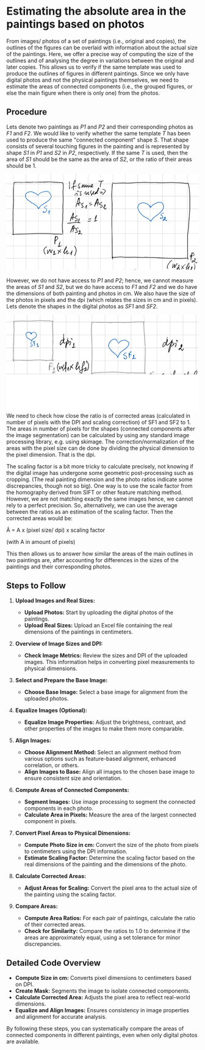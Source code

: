 # Estimating the absolute area in the paintings based on photos

From images/ photos of a set of paintings (i.e., original and copies), the outlines of the figures can be overlaid with information about the actual size of the paintings. Here, we offer a precise way of computing the size of the outlines and of analysing the degree in variations between the original and later copies. This allows us to verify if the same template was used to produce the outlines of figures in different paintings. Since we only have digital photos and not the physical paintings themselves, we need to estimate the areas of connected components (i.e., the grouped figures, or else the main figure when there is only one) from the photos.

## Procedure

Lets denote two paintings as *P1* and *P2* and their corresponding photos as *F1* and *F2*. We would like to verify whether the same template *T* has been used to produce the same "connected component" shape *S*. That shape consists of several touching figures in the painting and is represented by shape *S1* in *P1* and *S2* in *P2*, respectively. If the same *T* is used, then the area of *S1* should be the same as the area of *S2*, or the ratio of their areas should be 1.

![painting areas](pa_areas.jpg)

However, we do not have access to *P1* and *P2*; hence, we cannot measure the areas of *S1* and *S2*, but we do have access to *F1* and *F2* and we do have the dimensions of both painting and photos in cm. We also have the size of the photos in pixels and the dpi (which relates the sizes in cm and in pixels). Lets denote the shapes in the digital photos as *SF1* and *SF2*.

![photo areas](im_areas.jpg)
We need to check how close the ratio is of corrected areas (calculated in number of pixels with the DPI and scaling correction) of SF1 and SF2 to 1. The areas in number of pixels for the shapes (connected components after the image segmentation) can be calculated by using any standard image processing library, e.g. using skimage. The correction/normalization of the areas with the pixel size can de done by dividing the physical dimension to the pixel dimension. That is the dpi.

The scaling factor is a bit more tricky to calculate precisely, not knowing if the digital image has undergone some geometric post-processing such as cropping. (The real painting dimension and the photo ratios indicate some discrepancies, though not so big). One way is to use the scale factor from the homography derived from SIFT or other feature matching method. However, we are not matching exactly the same images hence, we cannot rely to a perfect precision. So, alternatively, we can use the average between the ratios as an estimation of the scaling factor. Then the corrected areas would be:

Â = A x (pixel size/ dpi) x scaling factor

(with A in amount of pixels)

This then allows us to answer how similar the areas of the main outlines in two paintings are, after accounting for differences in the sizes of the paintings and their corresponding photos.


## Steps to Follow

1. **Upload Images and Real Sizes:**
   - **Upload Photos:** Start by uploading the digital photos of the paintings.
   - **Upload Real Sizes:** Upload an Excel file containing the real dimensions of the paintings in centimeters.

2. **Overview of Image Sizes and DPI:**
   - **Check Image Metrics:** Review the sizes and DPI of the uploaded images. This information helps in converting pixel measurements to physical dimensions.

3. **Select and Prepare the Base Image:**
   - **Choose Base Image:** Select a base image for alignment from the uploaded photos.

4. **Equalize Images (Optional):**
   - **Equalize Image Properties:** Adjust the brightness, contrast, and other properties of the images to make them more comparable.

5. **Align Images:**
   - **Choose Alignment Method:** Select an alignment method from various options such as feature-based alignment, enhanced correlation, or others.
   - **Align Images to Base:** Align all images to the chosen base image to ensure consistent size and orientation.

6. **Compute Areas of Connected Components:**
   - **Segment Images:** Use image processing to segment the connected components in each photo.
   - **Calculate Area in Pixels:** Measure the area of the largest connected component in pixels.

7. **Convert Pixel Areas to Physical Dimensions:**
   - **Compute Photo Size in cm:** Convert the size of the photo from pixels to centimeters using the DPI information.
   - **Estimate Scaling Factor:** Determine the scaling factor based on the real dimensions of the painting and the dimensions of the photo.

8. **Calculate Corrected Areas:**
   - **Adjust Areas for Scaling:** Convert the pixel area to the actual size of the painting using the scaling factor.

9. **Compare Areas:**
   - **Compute Area Ratios:** For each pair of paintings, calculate the ratio of their corrected areas.
   - **Check for Similarity:** Compare the ratios to 1.0 to determine if the areas are approximately equal, using a set tolerance for minor discrepancies.

## Detailed Code Overview

- **Compute Size in cm:** Converts pixel dimensions to centimeters based on DPI.
- **Create Mask:** Segments the image to isolate connected components.
- **Calculate Corrected Area:** Adjusts the pixel area to reflect real-world dimensions.
- **Equalize and Align Images:** Ensures consistency in image properties and alignment for accurate analysis.

By following these steps, you can systematically compare the areas of connected components in different paintings, even when only digital photos are available.
